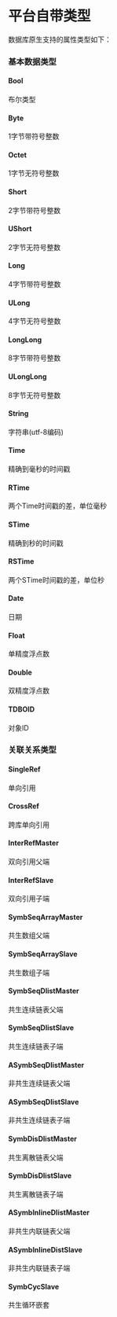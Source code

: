 # 平台自带类型


数据库原生支持的属性类型如下：

### 基本数据类型
#### Bool
布尔类型

#### Byte
1字节带符号整数

#### Octet
1字节无符号整数

#### Short
2字节带符号整数

#### UShort
2字节无符号整数

#### Long
4字节带符号整数

#### ULong
4字节无符号整数

#### LongLong
8字节带符号整数

#### ULongLong
8字节无符号整数

#### String
字符串(utf-8编码)

#### Time
精确到毫秒的时间戳

#### RTime
两个Time时间戳的差，单位毫秒

#### STime
精确到秒的时间戳

#### RSTime
两个STime时间戳的差，单位秒

#### Date
日期

#### Float
单精度浮点数

#### Double
双精度浮点数

#### TDBOID
对象ID

### 关联关系类型
#### SingleRef
单向引用

#### CrossRef
跨库单向引用

#### InterRefMaster
双向引用父端

#### InterRefSlave
双向引用子端

#### SymbSeqArrayMaster
共生数组父端

#### SymbSeqArraySlave
共生数组子端

#### SymbSeqDlistMaster
共生连续链表父端

#### SymbSeqDlistSlave
共生连续链表子端

#### ASymbSeqDlistMaster
非共生连续链表父端

#### ASymbSeqDlistSlave
非共生连续链表子端

#### SymbDisDlistMaster
共生离散链表父端

#### SymbDisDlistSlave
共生离散链表子端

#### ASymbInlineDlistMaster
非共生内联链表父端

#### ASymbInlineDistSlave
非共生内联链表子端

#### SymbCycSlave
共生循环嵌套